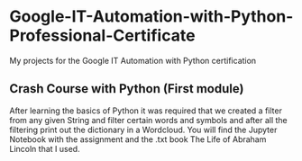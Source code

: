 # Google-IT-Automation-with-Python-Professional-Certificate
My projects for the Google IT Automation with Python certification

## Crash Course with Python (First module)
After learning the basics of Python it was required that we created a filter from any given String and filter certain words and symbols and after all the filtering print out the dictionary in a Wordcloud.
You will find the Jupyter Notebook with the assignment and the .txt book The Life of Abraham Lincoln that I used.
